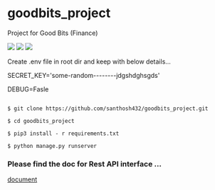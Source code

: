 # goodbits_project
Project for Good Bits (Finance)

<p>
 
<a> <img src="https://img.shields.io/badge/python-3.6.13-blue.svg"> </a>
<a> <img src="https://img.shields.io/badge/django-3.2.3-blue"> </a>
<a> <img src="https://img.shields.io/badge/djangorestframework-3.12.4-blue"> </a>

</p>

Create .env file in root dir and keep with below details...

SECRET_KEY='some-random--------jdgshdghsgds'


DEBUG=Fasle

```

$ git clone https://github.com/santhosh432/goodbits_project.git

$ cd goodbits_project

$ pip3 install - r requirements.txt

$ python manage.py runserver

```

### Please find the doc for Rest API interface ...

[document](https://docs.google.com/document/d/1lJQOw1sQgQQfCx_qWaCdisi4PPS5H1Khfm0VnCPsGmQ/edit?usp=sharing)
